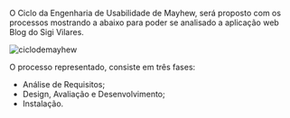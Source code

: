 
O Ciclo da Engenharia de Usabilidade de Mayhew, será proposto com os processos mostrando a abaixo para poder se analisado a aplicação web Blog do Sigi Vilares.

![ciclodemayhew](https://i.imgur.com/7oV5Bmz.png)

O processo representado, consiste em três fases:

* Análise de Requisitos;
* Design, Avaliação e Desenvolvimento;
* Instalação.
